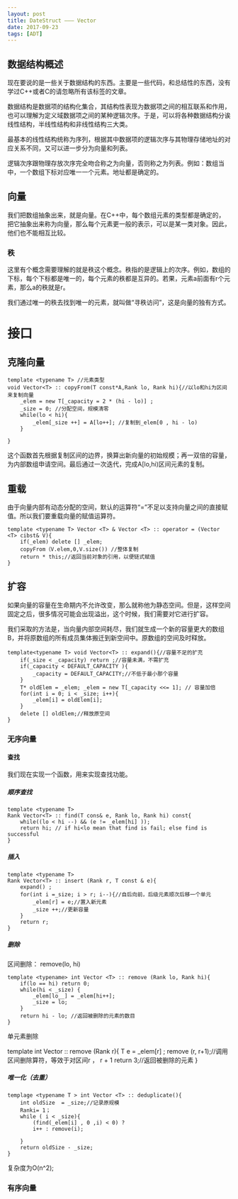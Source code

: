 ```yaml
---
layout: post
title: DateStruct ——— Vector
date: 2017-09-23
tags: [ADT]
---
```


## 数据结构概述

现在要说的是一些关于数据结构的东西。主要是一些代码，和总结性的东西，没有学过C++或者C的请忽略所有该标签的文章。

数据结构是数据项的结构化集合，其结构性表现为数据项之间的相互联系和作用，也可以理解为定义域数据项之间的某种逻辑次序。于是，可以将各种数据结构分诶线性结构，半线性结构和非线性结构三大类。

最基本的线性结构统称为序列，根据其中数据项的逻辑次序与其物理存储地址的对应关系不同，又可以进一步分为向量和列表。

逻辑次序跟物理存放次序完全吻合称之为向量，否则称之为列表。例如：数组当中，一个数组下标对应唯一一个元素。地址都是确定的。

## 向量

我们把数组抽象出来，就是向量。在C++中，每个数组元素的类型都是确定的，把它抽象出来称为向量，那么每个元素更一般的表示，可以是某一类对象。因此，他们也不能相互比较。

### 秩

这里有个概念需要理解的就是秩这个概念。秩指的是逻辑上的次序。例如，数组的下标，每个下标都是唯一的，每个元素的秩都是互异的。若果，元素a前面有r个元素，那么a的秩就是r。

我们通过唯一的秩去找到唯一的元素，就叫做“寻秩访问”，这是向量的独有方式。

# 接口

## 克隆向量

    template <typename T> //元素类型
    void Vector<T> :: copyFrom(T const*A,Rank lo, Rank hi){//以lo和hi为区间来复制向量
        _elem = new T[_capacity = 2 * (hi - lo)] ; 
        _size = 0; //分配空间，规模清零
        while(lo < hi){
            _elem[_size ++] = A[lo++]; //复制到_elem[0 , hi - lo)
        }

    }

这个函数首先根据复制区间的边界，换算出新向量的初始规模；再一双倍的容量，为内部数组申请空间。最后通过一次迭代，完成A[lo,hi)区间元素的复制。

## 重载

由于向量内部有动态分配的空间，默认的运算符“=”不足以支持向量之间的直接赋值。所以我们要重载向量的赋值运算符。

    template <typename T> Vector <T> & Vector <T> :: operator = (Vector <T> cibst& V){
        if(_elem) delete [] _elem;
        copyFrom（V.elem,0,V.size()) //整体复制
        return * this;//返回当前对象的引用，以便链式赋值
    }
    
## 扩容

如果向量的容量在生命期内不允许改变，那么就称他为静态空间。但是，这样空间固定之后，很多情况可能会出现溢出，这个时候，我们需要对它进行扩容。

我们采取的方法是，当向量内部空间耗尽，我们就生成一个新的容量更大的数组B，并将原数组的所有成员集体搬迁到新空间中。原数组的空间及时释放。

    template<typename T> void Vector<T> :: expand(){//容量不足的扩充 
        if(_size < _capacity) return ;//容量未满，不需扩充
        if(_capacity < DEFAULT_CAPACITY ){
            _capacity = DEFAULT_CAPACITY;//不低于最小那个容量
        }
        T* oldElem = _elem; _elem = new T[_capacity <<= 1]; // 容量加倍
        for(int i = 0; i < _size; i++){
            _elem[i] = oldElem[i];
        }
        delete [] oldElem;//释放原空间
    }

### 无序向量 

#### 查找

我们现在实现一个函数，用来实现查找功能。

##### 顺序查找

    template <typename T> 
    Rank Vector<T> :: find(T cons& e, Rank lo, Rank hi) const{
        while((lo < hi --) && (e != _elem[hi] ));
        return hi; // if hi<lo mean that find is fail; else find is successful
    }

##### 插入

    template <typename T> 
    Rank Vector<T> :: insert (Rank r, T const & e){
        expand() ;
        for(int i =_size; i > r; i--){//自后向前，后级元素顺次后移一个单元
            _elem[r] = e;//置入新元素
            _size ++;//更新容量
        }
        return r;
    }

##### 删除

区间删除： remove(lo, hi)

    template <typename> int Vector <T> :: remove (Rank lo, Rank hi){
        if(lo == hi) return 0;
        while(hi < _size) {
            _elem[lo__] = _elem[hi++];
            _size = lo;
        }
        return hi - lo; //返回被删除的元素的数目
    }

单元素删除 

 template <typename> int Vector <T> :: remove (Rank r){
     T e = _elem[r] ; 
     remove (r, r+1);//调用区间删除算符，等效于对区间r ， r + 1
     return 3;//返回被删除的元素
 }

##### 唯一化（去重）

    templage <typename T > int Vector <T> :: deduplicate(){
        int oldSize  = _size;//记录原规模
        Ranki= 1；
        while ( i < _size){
            (find(_elem[i] , 0 ,i) < 0) ? 
            i++ : remove(i);

        }
        return oldSize - _size;
    } 

复杂度为O(n^2);

### 有序向量 




























